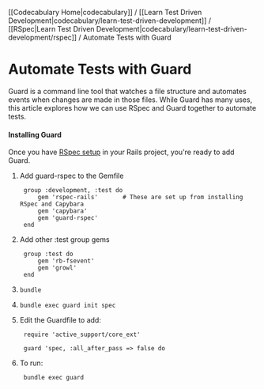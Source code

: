 [[Codecabulary Home|codecabulary]] / [[Learn Test Driven Development|codecabulary/learn-test-driven-development]] / [[RSpec|Learn Test Driven Development|codecabulary/learn-test-driven-development/rspec]] / Automate Tests with Guard

# Automate Tests with Guard

Guard is a command line tool that watches a file structure and automates events when changes are made in those files. While Guard has many uses, this article explores how we can use RSpec and Guard together to automate tests.

#### Installing Guard 

Once you have [RSpec setup](https://github.com/brettshollenberger/ruby_wiki/blob/master/Setting%20Up%20RSpec.md) in your Rails project, you're ready to add Guard.

1) Add guard-rspec to the Gemfile

		group :development, :test do
			gem 'rspec-rails'		# These are set up from installing RSpec and Capybara
			gem 'capybara'
			gem 'guard-rspec'
		end
		
2) Add other :test group gems

		group :test do
			gem 'rb-fsevent'
			gem 'growl'
		end

3) `bundle`

4) `bundle exec guard init spec`

5) Edit the Guardfile to add:

		require 'active_support/core_ext'
		
		guard 'spec, :all_after_pass => false do
		
6) To run:

		bundle exec guard
